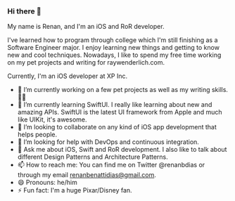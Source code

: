 ### Hi there 👋

My name is Renan, and I'm an iOS and RoR developer.

I've learned how to program through college which I'm still finishing as a Software Engineer major.
I enjoy learning new things and getting to know new and cool techniques.
Nowadays, I like to spend my free time working on my pet projects and writing for raywenderlich.com.

Currently, I'm an iOS developer at XP Inc.

- 🔭 I’m currently working on a few pet projects as well as my writing skills.📝✨
- 🌱 I’m currently learning SwiftUI. I really like learning about new and amazing APIs. SwiftUI is the latest UI framework from Apple and much like UIKit, it's awesome.
- 👯 I’m looking to collaborate on any kind of iOS app development that helps people.
- 🤔 I’m looking for help with DevOps and continuous integration.
- 💬 Ask me about iOS, Swift and RoR development. I also like to talk about different Design Patterns and Architecture Patterns.
- 📫 How to reach me: You can find me on Twitter @renanbdias or through my email renanbenattidias@gmail.com.
- 😄 Pronouns: he/him
- ⚡ Fun fact: I'm a huge Pixar/Disney fan.

<!--
**renanbdias/renanbdias** is a ✨ _special_ ✨ repository because its `README.md` (this file) appears on your GitHub profile.

Here are some ideas to get you started:

- 🔭 I’m currently working on ...
- 🌱 I’m currently learning ...
- 👯 I’m looking to collaborate on ...
- 🤔 I’m looking for help with ...
- 💬 Ask me about ...
- 📫 How to reach me: ...
- 😄 Pronouns: ...
- ⚡ Fun fact: ...
-->
